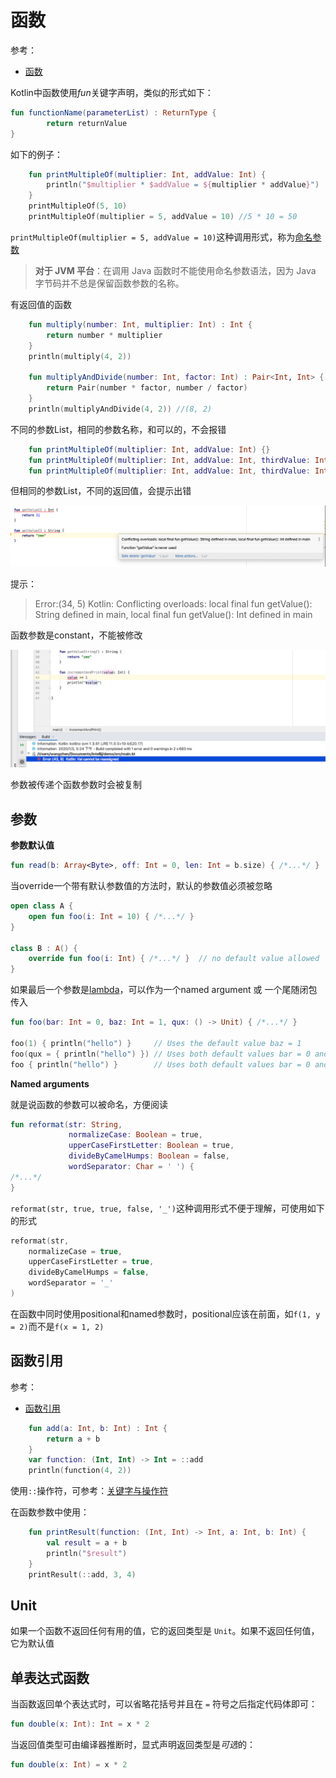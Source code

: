 # 函数

参考：

+ [函数](https://www.kotlincn.net/docs/reference/functions.html)

Kotlin中函数使用*fun*关键字声明，类似的形式如下：

```kotlin
fun functionName(parameterList) : ReturnType {
		return returnValue
}
```

如下的例子：

```kotlin
    fun printMultipleOf(multiplier: Int, addValue: Int) {
        println("$multiplier * $addValue = ${multiplier * addValue}")
    }
    printMultipleOf(5, 10)
    printMultipleOf(multiplier = 5, addValue = 10) //5 * 10 = 50
```

`printMultipleOf(multiplier = 5, addValue = 10)`这种调用形式，称为[命名参数](https://www.kotlincn.net/docs/reference/functions.html#命名参数)

> **对于 JVM 平台**：在调用 Java 函数时不能使用命名参数语法，因为 Java 字节码并不总是保留函数参数的名称。



有返回值的函数

```kotlin
    fun multiply(number: Int, multiplier: Int) : Int {
        return number * multiplier
    }
    println(multiply(4, 2))

    fun multiplyAndDivide(number: Int, factor: Int) : Pair<Int, Int> {
        return Pair(number * factor, number / factor)
    }
    println(multiplyAndDivide(4, 2)) //(8, 2)
```



不同的参数List，相同的参数名称，和可以的，不会报错

```kotlin
    fun printMultipleOf(multiplier: Int, addValue: Int) {}
    fun printMultipleOf(multiplier: Int, addValue: Int, thirdValue: Int) {}
    fun printMultipleOf(multiplier: Int, addValue: Int, thirdValue: Int, forthValue: Int) {}
```

但相同的参数List，不同的返回值，会提示出错

![002](https://github.com/winfredzen/Android-Basic/blob/master/Kotlin/images/002.png)

提示：

> Error:(34, 5) Kotlin: Conflicting overloads: local final fun getValue(): String defined in main, local final fun getValue(): Int defined in main

函数参数是constant，不能被修改

![003](https://github.com/winfredzen/Android-Basic/blob/master/Kotlin/images/003.png)

参数被传递个函数参数时会被复制



## 参数

**参数默认值**

```kotlin
fun read(b: Array<Byte>, off: Int = 0, len: Int = b.size) { /*...*/ }
```



当override一个带有默认参数值的方法时，默认的参数值必须被忽略

```kotlin
open class A {
    open fun foo(i: Int = 10) { /*...*/ }
}

class B : A() {
    override fun foo(i: Int) { /*...*/ }  // no default value allowed
}
```



如果最后一个参数是[lambda](https://kotlinlang.org/docs/reference/lambdas.html#lambda-expression-syntax)，可以作为一个named argument 或 一个尾随闭包 传入

```kotlin
fun foo(bar: Int = 0, baz: Int = 1, qux: () -> Unit) { /*...*/ }

foo(1) { println("hello") }     // Uses the default value baz = 1
foo(qux = { println("hello") }) // Uses both default values bar = 0 and baz = 1 
foo { println("hello") }        // Uses both default values bar = 0 and baz = 1
```

**Named arguments**

就是说函数的参数可以被命名，方便阅读

```kotlin
fun reformat(str: String,
             normalizeCase: Boolean = true,
             upperCaseFirstLetter: Boolean = true,
             divideByCamelHumps: Boolean = false,
             wordSeparator: Char = ' ') {
/*...*/
}
```

`reformat(str, true, true, false, '_')`这种调用形式不便于理解，可使用如下的形式

```kotlin
reformat(str,
    normalizeCase = true,
    upperCaseFirstLetter = true,
    divideByCamelHumps = false,
    wordSeparator = '_'
)
```



在函数中同时使用positional和named参数时，positional应该在前面，如`f(1, y = 2)`而不是`f(x = 1, 2)`



## 函数引用

参考：

+ [函数引用](kotlincn.net/docs/reference/reflection.html#函数引用)

```kotlin
    fun add(a: Int, b: Int) : Int {
        return a + b
    }
    var function: (Int, Int) -> Int = ::add
    println(function(4, 2))
```

使用`::`操作符，可参考：[关键字与操作符](https://www.kotlincn.net/docs/reference/keyword-reference.html)

在函数参数中使用：

```kotlin
    fun printResult(function: (Int, Int) -> Int, a: Int, b: Int) {
        val result = a + b
        println("$result")
    }
    printResult(::add, 3, 4)
```



## Unit

如果一个函数不返回任何有用的值，它的返回类型是 `Unit`。如果不返回任何值，它为默认值


## 单表达式函数

当函数返回单个表达式时，可以省略花括号并且在 `=` 符号之后指定代码体即可：

```kotlin
fun double(x: Int): Int = x * 2
```

当返回值类型可由编译器推断时，显式声明返回类型是*可选*的：

```kotlin
fun double(x: Int) = x * 2
```








